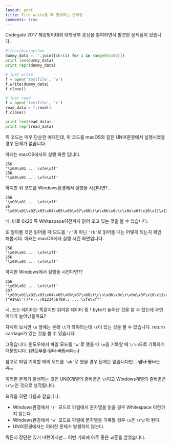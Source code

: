 ```yaml
---
layout: post
title: File write할 때 발생하는 문제점
comments: true
---
```


Codegate 2017 해킹방어대회 대학생부 본선을 참여하면서 발견한 문제점이 있습니다.

```python
#!/usr/bin/python
dummy_data = ''.join([chr(i) for i in range(0x100)])
print len(dummy_data)
print repr(dummy_data)

# just write
f = open('testfile', 'w')
f.write(dummy_data)
f.close()

# just read
f = open('testfile', 'r')
read_data = f.read()
f.close()

print len(read_data)
print repr(read_data)
```
위 코드는 매우 단순한 예제인데, 위 코드를 macOS와 같은 UNIX환경에서 실행시켰을 경우 문제가 없습니다.

아래는 macOS에서의 실행 화면 입니다.
```
256
'\x00\x01 ... \xfe\xff'
256
'\x00\x01 ... \xfe\xff'
```
하지만 위 코드를 Windows환경에서 실행을 시킨다면?...
```
256
'\x00\x01 ... \xfe\xff'
26
'\x00\x01\x02\x03\x04\x05\x06\x07\x08\t\n\x0b\x0c\r\x0e\x0f\x10\x11\x12\x13\x14\x15\x16\x17\x18\x19'
```

네, 바로 0x20 즉 Whitespace이전까지 읽어 오고 있는 것을 볼 수 있습니다.

또 알아볼 것은 읽어올 때 모드를  `'r'`이 아닌 `'rb'`로 읽어올 때는 어떻게 되는지 확인 해봅시다. 아래는 macOS에서 실행 시킨 화면입니다.
```
256
'\x00\x01 ... \xfe\xff'
256
'\x00\x01 ... \xfe\xff'
```
하지만 Windows에서 실행을 시킨다면??
```
256
'\x00\x01 ... \xfe\xff'
257
'\x00\x01\x02\x03\x04\x05\x06\x07\x08\t\r\n\x0b\x0c\r\x0e\x0f\x10\x11\x12\x13\x14\x15\x16\x17\x18\x19\x1a\x1b\x1c\x1d\x1e\x1f !"#$%&\'()*+,-./0123456789:; ... \xfe\xff'
```
네, 쓰는 데이터는 똑같지만 읽어온 데이터 중 1 byte가 늘어난 것을 알 수 있는데 과연 어디가 늘어났을까요?

자세히 보시면 `\n` 앞에는 본래 `\t`가 와야되는데 `\r`이 있는 것을 볼 수 있습니다. return carriage가 있는 것을 볼 수 있습니다.

그렇습니다. 윈도우에서 파일 모드를 `'w'`로 했을 때 `\n`을 기록할 때 `\r\n`으로 기록하기 때문입니다. ~~(윈도우를 갖다 버립시다...)~~

참고로 파일 기록할 때의 모드를 `'wb'`로 했을 경우 문제는 없습니다만... ~~넘나 짱나는거...~~

이러한 문제가 발생하는 것은 UNIX계열의 줄바꿈은 `\n`이고 Windows계열의 줄바꿈은 `\r\n`인 것으로 생각됩니다.

요약을 하면 다음과 같습니다.
 * Windows환경에서 `'r'` 모드로 파일에서 문자열을 읽을 경우 Whitespace 이전까지 읽는다.
 * Windows환경에서 `'w'` 모드로 파일에 문자열을 기록할 경우 `\n`은 `\r\n`이 된다.
 * UNIX환경에서는 이러한 문제가 발생하지 않는다.

 뭐든지 장단은 있기 마련이지만... 이번 기회에 아주 좋은 교훈을 얻었습니다.
